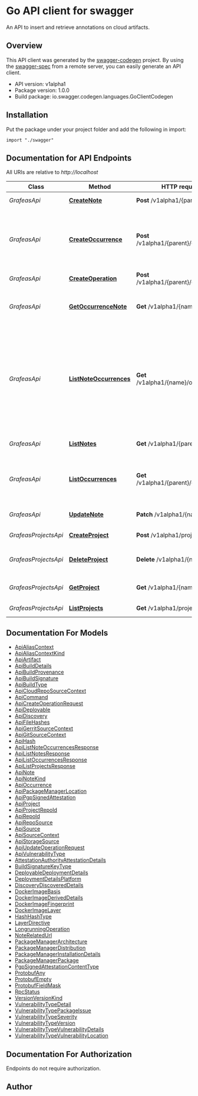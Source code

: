 # Go API client for swagger

An API to insert and retrieve annotations on cloud artifacts.

## Overview
This API client was generated by the [swagger-codegen](https://github.com/swagger-api/swagger-codegen) project.  By using the [swagger-spec](https://github.com/swagger-api/swagger-spec) from a remote server, you can easily generate an API client.

- API version: v1alpha1
- Package version: 1.0.0
- Build package: io.swagger.codegen.languages.GoClientCodegen

## Installation
Put the package under your project folder and add the following in import:
```golang
import "./swagger"
```

## Documentation for API Endpoints

All URIs are relative to *http://localhost*

Class | Method | HTTP request | Description
------------ | ------------- | ------------- | -------------
*GrafeasApi* | [**CreateNote**](docs/GrafeasApi.md#createnote) | **Post** /v1alpha1/{parent}/notes | Creates a new &#x60;Note&#x60;.
*GrafeasApi* | [**CreateOccurrence**](docs/GrafeasApi.md#createoccurrence) | **Post** /v1alpha1/{parent}/occurrences | Creates a new &#x60;Occurrence&#x60;. Use this method to create &#x60;Occurrences&#x60; for a resource.
*GrafeasApi* | [**CreateOperation**](docs/GrafeasApi.md#createoperation) | **Post** /v1alpha1/{parent}/operations | Creates a new &#x60;Operation&#x60;.
*GrafeasApi* | [**GetOccurrenceNote**](docs/GrafeasApi.md#getoccurrencenote) | **Get** /v1alpha1/{name}/notes | Gets the &#x60;Note&#x60; attached to the given &#x60;Occurrence&#x60;.
*GrafeasApi* | [**ListNoteOccurrences**](docs/GrafeasApi.md#listnoteoccurrences) | **Get** /v1alpha1/{name}/occurrences | Lists &#x60;Occurrences&#x60; referencing the specified &#x60;Note&#x60;. Use this method to get all occurrences referencing your &#x60;Note&#x60; across all your customer projects.
*GrafeasApi* | [**ListNotes**](docs/GrafeasApi.md#listnotes) | **Get** /v1alpha1/{parent}/notes | Lists all &#x60;Notes&#x60; for a given project.
*GrafeasApi* | [**ListOccurrences**](docs/GrafeasApi.md#listoccurrences) | **Get** /v1alpha1/{parent}/occurrences | Lists active &#x60;Occurrences&#x60; for a given project matching the filters.
*GrafeasApi* | [**UpdateNote**](docs/GrafeasApi.md#updatenote) | **Patch** /v1alpha1/{name} | Updates an existing &#x60;Note&#x60;.
*GrafeasProjectsApi* | [**CreateProject**](docs/GrafeasProjectsApi.md#createproject) | **Post** /v1alpha1/projects | Creates a new &#x60;Project&#x60;.
*GrafeasProjectsApi* | [**DeleteProject**](docs/GrafeasProjectsApi.md#deleteproject) | **Delete** /v1alpha1/{name} | Deletes the given &#x60;Project&#x60; from the system.
*GrafeasProjectsApi* | [**GetProject**](docs/GrafeasProjectsApi.md#getproject) | **Get** /v1alpha1/{name} | Returns the requested &#x60;Project&#x60;.
*GrafeasProjectsApi* | [**ListProjects**](docs/GrafeasProjectsApi.md#listprojects) | **Get** /v1alpha1/projects | Lists &#x60;Projects&#x60;


## Documentation For Models

 - [ApiAliasContext](docs/ApiAliasContext.md)
 - [ApiAliasContextKind](docs/ApiAliasContextKind.md)
 - [ApiArtifact](docs/ApiArtifact.md)
 - [ApiBuildDetails](docs/ApiBuildDetails.md)
 - [ApiBuildProvenance](docs/ApiBuildProvenance.md)
 - [ApiBuildSignature](docs/ApiBuildSignature.md)
 - [ApiBuildType](docs/ApiBuildType.md)
 - [ApiCloudRepoSourceContext](docs/ApiCloudRepoSourceContext.md)
 - [ApiCommand](docs/ApiCommand.md)
 - [ApiCreateOperationRequest](docs/ApiCreateOperationRequest.md)
 - [ApiDeployable](docs/ApiDeployable.md)
 - [ApiDiscovery](docs/ApiDiscovery.md)
 - [ApiFileHashes](docs/ApiFileHashes.md)
 - [ApiGerritSourceContext](docs/ApiGerritSourceContext.md)
 - [ApiGitSourceContext](docs/ApiGitSourceContext.md)
 - [ApiHash](docs/ApiHash.md)
 - [ApiListNoteOccurrencesResponse](docs/ApiListNoteOccurrencesResponse.md)
 - [ApiListNotesResponse](docs/ApiListNotesResponse.md)
 - [ApiListOccurrencesResponse](docs/ApiListOccurrencesResponse.md)
 - [ApiListProjectsResponse](docs/ApiListProjectsResponse.md)
 - [ApiNote](docs/ApiNote.md)
 - [ApiNoteKind](docs/ApiNoteKind.md)
 - [ApiOccurrence](docs/ApiOccurrence.md)
 - [ApiPackageManagerLocation](docs/ApiPackageManagerLocation.md)
 - [ApiPgpSignedAttestation](docs/ApiPgpSignedAttestation.md)
 - [ApiProject](docs/ApiProject.md)
 - [ApiProjectRepoId](docs/ApiProjectRepoId.md)
 - [ApiRepoId](docs/ApiRepoId.md)
 - [ApiRepoSource](docs/ApiRepoSource.md)
 - [ApiSource](docs/ApiSource.md)
 - [ApiSourceContext](docs/ApiSourceContext.md)
 - [ApiStorageSource](docs/ApiStorageSource.md)
 - [ApiUpdateOperationRequest](docs/ApiUpdateOperationRequest.md)
 - [ApiVulnerabilityType](docs/ApiVulnerabilityType.md)
 - [AttestationAuthorityAttestationDetails](docs/AttestationAuthorityAttestationDetails.md)
 - [BuildSignatureKeyType](docs/BuildSignatureKeyType.md)
 - [DeployableDeploymentDetails](docs/DeployableDeploymentDetails.md)
 - [DeploymentDetailsPlatform](docs/DeploymentDetailsPlatform.md)
 - [DiscoveryDiscoveredDetails](docs/DiscoveryDiscoveredDetails.md)
 - [DockerImageBasis](docs/DockerImageBasis.md)
 - [DockerImageDerivedDetails](docs/DockerImageDerivedDetails.md)
 - [DockerImageFingerprint](docs/DockerImageFingerprint.md)
 - [DockerImageLayer](docs/DockerImageLayer.md)
 - [HashHashType](docs/HashHashType.md)
 - [LayerDirective](docs/LayerDirective.md)
 - [LongrunningOperation](docs/LongrunningOperation.md)
 - [NoteRelatedUrl](docs/NoteRelatedUrl.md)
 - [PackageManagerArchitecture](docs/PackageManagerArchitecture.md)
 - [PackageManagerDistribution](docs/PackageManagerDistribution.md)
 - [PackageManagerInstallationDetails](docs/PackageManagerInstallationDetails.md)
 - [PackageManagerPackage](docs/PackageManagerPackage.md)
 - [PgpSignedAttestationContentType](docs/PgpSignedAttestationContentType.md)
 - [ProtobufAny](docs/ProtobufAny.md)
 - [ProtobufEmpty](docs/ProtobufEmpty.md)
 - [ProtobufFieldMask](docs/ProtobufFieldMask.md)
 - [RpcStatus](docs/RpcStatus.md)
 - [VersionVersionKind](docs/VersionVersionKind.md)
 - [VulnerabilityTypeDetail](docs/VulnerabilityTypeDetail.md)
 - [VulnerabilityTypePackageIssue](docs/VulnerabilityTypePackageIssue.md)
 - [VulnerabilityTypeSeverity](docs/VulnerabilityTypeSeverity.md)
 - [VulnerabilityTypeVersion](docs/VulnerabilityTypeVersion.md)
 - [VulnerabilityTypeVulnerabilityDetails](docs/VulnerabilityTypeVulnerabilityDetails.md)
 - [VulnerabilityTypeVulnerabilityLocation](docs/VulnerabilityTypeVulnerabilityLocation.md)


## Documentation For Authorization
 Endpoints do not require authorization.


## Author



